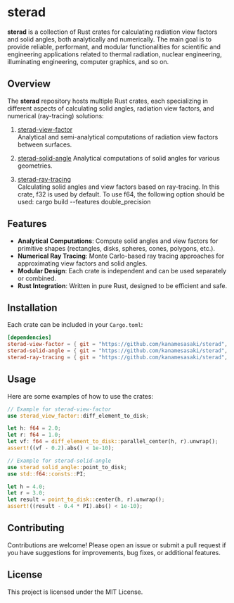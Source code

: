 # sterad

**sterad** is a collection of Rust crates for calculating radiation view factors and solid angles, both analytically and numerically. 
The main goal is to provide reliable, performant, and modular functionalities for scientific and engineering applications related to thermal radiation, nuclear engineering, illuminating engineering, computer graphics, and so on. 

## Overview

The **sterad** repository hosts multiple Rust crates, each specializing in different aspects of calculating solid angles, radiation view factors, and numerical (ray-tracing) solutions:

1. [sterad-view-factor](./crates/sterad-view-factor)  
   Analytical and semi-analytical computations of radiation view factors between surfaces.

2. [sterad-solid-angle](./crates/sterad-solid-angle)
   Analytical computations of solid angles for various geometries.

3. [sterad-ray-tracing](./crates/sterad-ray-tracing)  
   Calculating solid angles and view factors based on ray-tracing. In this crate, f32 is used by default. To use f64, the following option should be used: cargo build --features double_precision

## Features

- **Analytical Computations**: Compute solid angles and view factors for primitive shapes (rectangles, disks, spheres, cones, polygons, etc.).
- **Numerical Ray Tracing**: Monte Carlo-based ray tracing approaches for approximating view factors and solid angles.
- **Modular Design**: Each crate is independent and can be used separately or combined.
- **Rust Integration**: Written in pure Rust, designed to be efficient and safe.


## Installation

Each crate can be included in your `Cargo.toml`:

```toml
[dependencies]
sterad-view-factor = { git = "https://github.com/kanamesasaki/sterad", package = "sterad-view-factor" }
sterad-solid-angle = { git = "https://github.com/kanamesasaki/sterad", package = "sterad-solid-angle" }
sterad-ray-tracing = { git = "https://github.com/kanamesasaki/sterad", package = "sterad-ray-tracing" }
```

## Usage

Here are some examples of how to use the crates:

```rust
// Example for sterad-view-factor
use sterad_view_factor::diff_element_to_disk;

let h: f64 = 2.0;
let r: f64 = 1.0;
let vf: f64 = diff_element_to_disk::parallel_center(h, r).unwrap();
assert!((vf - 0.2).abs() < 1e-10);
```

```rust
// Example for sterad-solid-angle
use sterad_solid_angle::point_to_disk;
use std::f64::consts::PI;

let h = 4.0;
let r = 3.0;
let result = point_to_disk::center(h, r).unwrap();
assert!((result - 0.4 * PI).abs() < 1e-10);
```

## Contributing

Contributions are welcome! Please open an issue or submit a pull request if you have suggestions for improvements, bug fixes, or additional features.

## License

This project is licensed under the MIT License.

